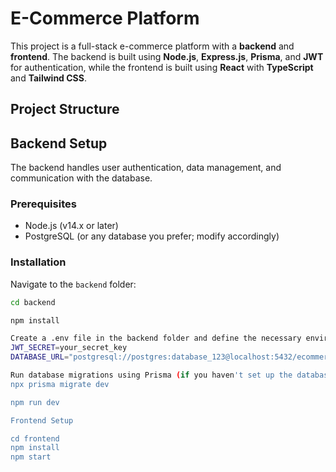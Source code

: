 # E-Commerce Platform

This project is a full-stack e-commerce platform with a **backend** and **frontend**. The backend is built using **Node.js**, **Express.js**, **Prisma**, and **JWT** for authentication, while the frontend is built using **React** with **TypeScript** and **Tailwind CSS**.

## Project Structure




## Backend Setup

The backend handles user authentication, data management, and communication with the database.

### Prerequisites

- Node.js (v14.x or later)
- PostgreSQL (or any database you prefer; modify accordingly)

### Installation

Navigate to the `backend` folder:
   ```bash
   cd backend

npm install

Create a .env file in the backend folder and define the necessary environment variables:
JWT_SECRET=your_secret_key
DATABASE_URL="postgresql://postgres:database_123@localhost:5432/ecommerce"

Run database migrations using Prisma (if you haven't set up the database schema yet)
npx prisma migrate dev

npm run dev

Frontend Setup

cd frontend
npm install
npm start
